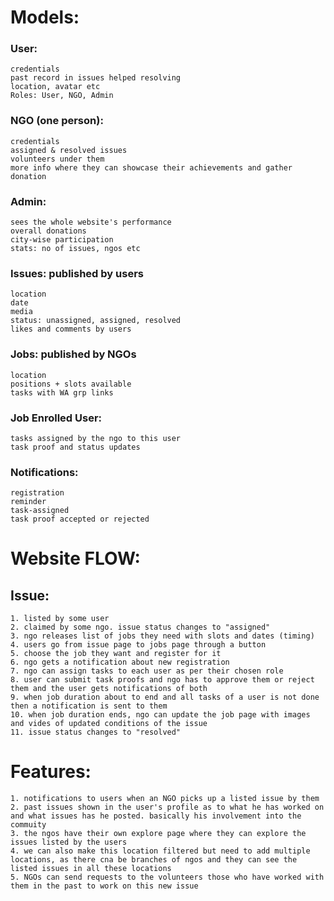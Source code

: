 # Models:
### User:
	credentials
	past record in issues helped resolving
	location, avatar etc
	Roles: User, NGO, Admin

### NGO (one person):
	credentials
	assigned & resolved issues
	volunteers under them
	more info where they can showcase their achievements and gather donation

### Admin:
	sees the whole website's performance 
	overall donations 	
	city-wise participation 
	stats: no of issues, ngos etc


### Issues: published by users
	location
	date
	media
	status: unassigned, assigned, resolved
	likes and comments by users

### Jobs: published by NGOs
	location
	positions + slots available
	tasks with WA grp links
	
### Job Enrolled User:	
	tasks assigned by the ngo to this user
	task proof and status updates
	
### Notifications:
	registration
	reminder
	task-assigned
	task proof accepted or rejected


# Website FLOW:
## Issue:
	1. listed by some user
	2. claimed by some ngo. issue status changes to "assigned"
	3. ngo releases list of jobs they need with slots and dates (timing)
	4. users go from issue page to jobs page through a button 
	5. choose the job they want and register for it
	6. ngo gets a notification about new registration 
	7. ngo can assign tasks to each user as per their chosen role
	8. user can submit task proofs and ngo has to approve them or reject them and the user gets notifications of both
    9. when job duration about to end and all tasks of a user is not done then a notification is sent to them 
	10. when job duration ends, ngo can update the job page with images and vides of updated conditions of the issue 
	11. issue status changes to "resolved"




# Features:
	1. notifications to users when an NGO picks up a listed issue by them
	2. past issues shown in the user's profile as to what he has worked on and what issues has he posted. basically his involvement into the commuity
	3. the ngos have their own explore page where they can explore the issues listed by the users
	4. we can also make this location filtered but need to add multiple locations, as there cna be branches of ngos and they can see the listed issues in all these locations
	5. NGOs can send requests to the volunteers those who have worked with them in the past to work on this new issue
